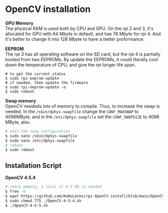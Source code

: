 # OpenCV installation

**GPU Memory** <br>
The physical RAM is used both by CPU and GPU. On the rpi 2 and 3, it's allocated for GPU with 64 Mbyte in default, and has 76 Mbyte for rpi 4. And it's better to change it into 128 Mbyte to have a better proformance.

**EEPROM** <br>
The rpi 3 has all operating software on the SD card, but the rpi 4 is partially booted from two EEPROMs. By update the EEPROMs, it could literally cool down the temperature of CPU, and give the rpi longer life span.
```shell
# to get the current status
$ sudo rpi-eeprom-update
# if needed, then update the firmware
$ sudo rpi-eeprom-update -a
$ sudo reboot
```

**Swap memory** <br>
OpenCV neededs lots of memory to compile. Thus, to increase the swap is needed. In the `/sbin/dphys-swapfile` change the `CONF_MAXSWAP` to 4096MByte, and in the `/etc/dphys-swapfile` set the `CONF_SWAPSIZE` to 4096 MByte, also.
```sh
# edit the swap configuration
$ sudo nano /sbin/dphys-swapfile
$ sudo nano /etc/dphys-swapfile
# reboot
$ sudo reboot
```

## Installation Script

**OpenCV 4.5.4**
```bash
# check memory, a total of 6.5 GB is needed
$ free -m
$ wget https://github.com/KoKoLates/rpi-OpenCV-install/blob/main/OpenCV-4-5-4.sh
$ sudo chmod 775 ./OpenCV-4-5-4.sh
$ ./OpenCV-4-5-5.sh
```
